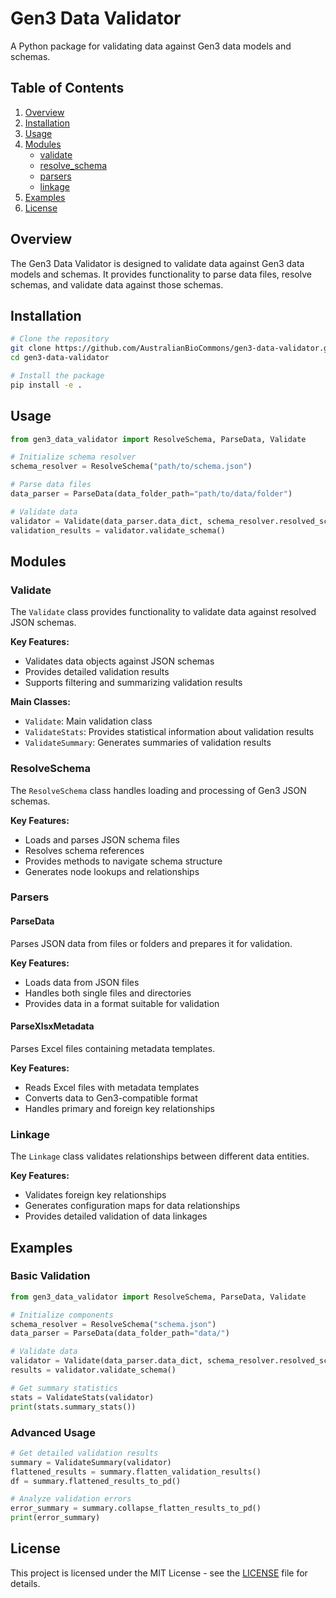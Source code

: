 # Gen3 Data Validator

A Python package for validating data against Gen3 data models and schemas.

## Table of Contents

1. [Overview](#overview)
2. [Installation](#installation)
3. [Usage](#usage)
4. [Modules](#modules)
   - [validate](#validate)
   - [resolve_schema](#resolveschema)
   - [parsers](#parsers)
   - [linkage](#linkage)
5. [Examples](#examples)
6. [License](#license)

## Overview

The Gen3 Data Validator is designed to validate data against Gen3 data models and schemas. It provides functionality to parse data files, resolve schemas, and validate data against those schemas.

## Installation

```bash
# Clone the repository
git clone https://github.com/AustralianBioCommons/gen3-data-validator.git
cd gen3-data-validator

# Install the package
pip install -e .
```

## Usage

```python
from gen3_data_validator import ResolveSchema, ParseData, Validate

# Initialize schema resolver
schema_resolver = ResolveSchema("path/to/schema.json")

# Parse data files
data_parser = ParseData(data_folder_path="path/to/data/folder")

# Validate data
validator = Validate(data_parser.data_dict, schema_resolver.resolved_schema)
validation_results = validator.validate_schema()
```

## Modules

### Validate

The `Validate` class provides functionality to validate data against resolved JSON schemas.

**Key Features:**
- Validates data objects against JSON schemas
- Provides detailed validation results
- Supports filtering and summarizing validation results

**Main Classes:**
- `Validate`: Main validation class
- `ValidateStats`: Provides statistical information about validation results
- `ValidateSummary`: Generates summaries of validation results

### ResolveSchema

The `ResolveSchema` class handles loading and processing of Gen3 JSON schemas.

**Key Features:**
- Loads and parses JSON schema files
- Resolves schema references
- Provides methods to navigate schema structure
- Generates node lookups and relationships

### Parsers

#### ParseData

Parses JSON data from files or folders and prepares it for validation.

**Key Features:**
- Loads data from JSON files
- Handles both single files and directories
- Provides data in a format suitable for validation

#### ParseXlsxMetadata

Parses Excel files containing metadata templates.

**Key Features:**
- Reads Excel files with metadata templates
- Converts data to Gen3-compatible format
- Handles primary and foreign key relationships

### Linkage

The `Linkage` class validates relationships between different data entities.

**Key Features:**
- Validates foreign key relationships
- Generates configuration maps for data relationships
- Provides detailed validation of data linkages

## Examples

### Basic Validation

```python
from gen3_data_validator import ResolveSchema, ParseData, Validate

# Initialize components
schema_resolver = ResolveSchema("schema.json")
data_parser = ParseData(data_folder_path="data/")

# Validate data
validator = Validate(data_parser.data_dict, schema_resolver.resolved_schema)
results = validator.validate_schema()

# Get summary statistics
stats = ValidateStats(validator)
print(stats.summary_stats())
```

### Advanced Usage

```python
# Get detailed validation results
summary = ValidateSummary(validator)
flattened_results = summary.flatten_validation_results()
df = summary.flattened_results_to_pd()

# Analyze validation errors
error_summary = summary.collapse_flatten_results_to_pd()
print(error_summary)
```

## License

This project is licensed under the MIT License - see the [LICENSE](LICENSE) file for details.
